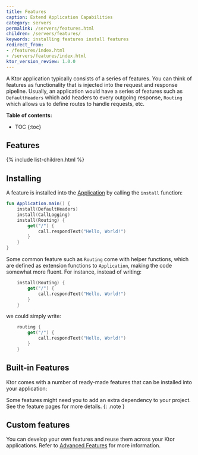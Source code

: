 ```yaml
---
title: Features
caption: Extend Application Capabilities
category: servers
permalink: /servers/features.html
children: /servers/features/
keywords: installing features install features
redirect_from:
- /features/index.html
- /servers/features/index.html
ktor_version_review: 1.0.0
---
```


A Ktor application typically consists of a series of features. You can think of features as functionality 
that is injected into the request and response pipeline. Usually, an application would have a series of features such as `DefaultHeaders` which add headers to every outgoing
response, `Routing` which allows us to define routes to handle requests, etc.

**Table of contents:**

* TOC
{:toc}

## Features

{% include list-children.html %}

## Installing

A feature is installed into the [Application](/application) by calling the `install` function:

```kotlin
fun Application.main() {
    install(DefaultHeaders) 
    install(CallLogging)
    install(Routing) { 
        get("/") { 
            call.respondText("Hello, World!")  
        }
    }
}
```

Some common feature such as `Routing` come with helper functions, which are defined as extension functions to `Application`, making the code
somewhat more fluent. For instance, instead of writing:

```kotlin
    install(Routing) {
        get("/") {
            call.respondText("Hello, World!")
        }
    }
```

we could simply write:

```kotlin
    routing {
        get("/") {
            call.respondText("Hello, World!")
        }
    }
```

## Built-in Features

Ktor comes with a number of ready-made features that can be installed into your application:

Some features might need you to add an extra dependency to your project. See the feature pages for more details.
{: .note }

## Custom features

You can develop your own features and reuse them across your Ktor applications. 
Refer to [Advanced Features](/advanced/features) for more information.
